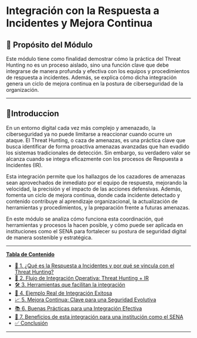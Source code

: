 # Integración con la Respuesta a Incidentes y Mejora Continua

## 🎯 Propósito del Módulo

Este módulo tiene como finalidad demostrar cómo la práctica del Threat Hunting no es un proceso aislado, sino una función clave que debe integrarse de manera profunda y efectiva con los equipos y procedimientos de respuesta a incidentes. Además, se explica cómo dicha integración genera un ciclo de mejora continua en la postura de ciberseguridad de la organización.

---

## 🔰Introduccion

En un entorno digital cada vez más complejo y amenazado, la ciberseguridad ya no puede limitarse a reaccionar cuando ocurre un ataque. El Threat Hunting, o caza de amenazas, es una práctica clave que busca identificar de forma proactiva amenazas avanzadas que han evadido los sistemas tradicionales de detección. Sin embargo, su verdadero valor se alcanza cuando se integra eficazmente con los procesos de Respuesta a Incidentes (IR).

Esta integración permite que los hallazgos de los cazadores de amenazas sean aprovechados de inmediato por el equipo de respuesta, mejorando la velocidad, la precisión y el impacto de las acciones defensivas. Además, fomenta un ciclo de mejora continua, donde cada incidente detectado y contenido contribuye al aprendizaje organizacional, la actualización de herramientas y procedimientos, y la preparación frente a futuras amenazas.

En este módulo se analiza cómo funciona esta coordinación, qué herramientas y procesos la hacen posible, y cómo puede ser aplicada en instituciones como el SENA para fortalecer su postura de seguridad digital de manera sostenible y estratégica.

---

[**Tabla de Contenido**](https://github.com/Karovil/Threat_Hunting/tree/M%C3%B3dulo-7-Integraci%C3%B3n-con-la-Respuesta-a-Incidentes-y-Mejora-Continua-Coordinaci%C3%B3n-con-equipos-de-respuesta-a-incidentes/Tabla%20de%20Contenido)


- [🔐 1. ¿Qué es la Respuesta a Incidentes y por qué se vincula con el Threat Hunting?](https://github.com/Karovil/Threat_Hunting/blob/M%C3%B3dulo-7-Integraci%C3%B3n-con-la-Respuesta-a-Incidentes-y-Mejora-Continua-Coordinaci%C3%B3n-con-equipos-de-respuesta-a-incidentes/Tabla%20de%20Contenido/%F0%9F%94%90Respuesta%20a%20Incidentes.md)
- [🧠 2. Flujo de Integración Operativa: Threat Hunting + IR](https://github.com/Karovil/Threat_Hunting/blob/M%C3%B3dulo-7-Integraci%C3%B3n-con-la-Respuesta-a-Incidentes-y-Mejora-Continua-Coordinaci%C3%B3n-con-equipos-de-respuesta-a-incidentes/Tabla%20de%20Contenido/Flujo%20de%20Integraci%C3%B3n%20Operativa.md)
- [🛠️ 3. Herramientas que facilitan la integración](https://github.com/Karovil/Threat_Hunting/blob/M%C3%B3dulo-7-Integraci%C3%B3n-con-la-Respuesta-a-Incidentes-y-Mejora-Continua-Coordinaci%C3%B3n-con-equipos-de-respuesta-a-incidentes/Tabla%20de%20Contenido/herramientas.md)
- [🧪 4. Ejemplo Real de Integración Exitosa](https://github.com/Karovil/Threat_Hunting/blob/M%C3%B3dulo-7-Integraci%C3%B3n-con-la-Respuesta-a-Incidentes-y-Mejora-Continua-Coordinaci%C3%B3n-con-equipos-de-respuesta-a-incidentes/Tabla%20de%20Contenido/Ejemplo%20Real%20de%20Integraci%C3%B3n%20Exitosa.md)
- [📈 5. Mejora Continua: Clave para una Seguridad Evolutiva](https://github.com/Karovil/Threat_Hunting/blob/M%C3%B3dulo-7-Integraci%C3%B3n-con-la-Respuesta-a-Incidentes-y-Mejora-Continua-Coordinaci%C3%B3n-con-equipos-de-respuesta-a-incidentes/Tabla%20de%20Contenido/Mejora%20Continua.md)
- [📚 6. Buenas Prácticas para una Integración Efectiva](#6-buenas-prácticas)
- [🧩 7. Beneficios de esta integración para una institución como el SENA](#7-impacto-para-el-sena)
- [✅ Conclusión](#-conclusión)

---


